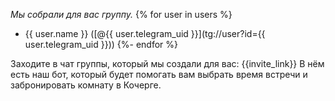 *Мы собрали для вас группу.*
{% for user in users %}
 - {{ user.name }} ([@{{ user.telegram_uid }}](tg://user?id={{ user.telegram_uid }}))
{%- endfor %}

Заходите в чат группы, который мы создали для вас: {{invite_link}}
В нём есть наш бот, который будет помогать вам выбрать время встречи и забронировать комнату в Кочерге.
